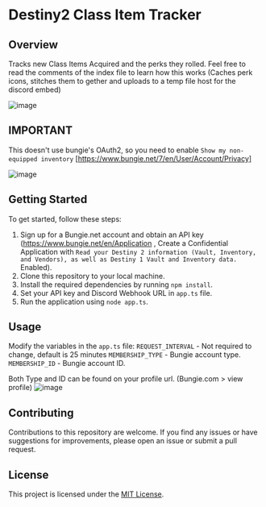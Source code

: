 # Destiny2 Class Item Tracker

## Overview

Tracks new Class Items Acquired and the perks they rolled.
Feel free to read the comments of the index file to learn how this works (Caches perk icons, stitches them to gether and uploads to a temp file host for the discord embed)

![image](https://github.com/nyzuu/Destiny2API/assets/45524358/7b362ff8-1a64-4b98-b56c-ee31a3c28290)


## IMPORTANT

This doesn't use bungie's OAuth2, so you need to enable `Show my non-equipped inventory` [https://www.bungie.net/7/en/User/Account/Privacy]

![image](https://github.com/nyzuu/Destiny2API/assets/45524358/ec131f2a-bb67-4e34-8a1a-b84e5d9f0bff)


## Getting Started

To get started, follow these steps:

1. Sign up for a Bungie.net account and obtain an API key (https://www.bungie.net/en/Application , Create a Confidential Application with `Read your Destiny 2 information (Vault, Inventory, and Vendors), as well as Destiny 1 Vault and Inventory data.` Enabled).
2. Clone this repository to your local machine.
3. Install the required dependencies by running `npm install`.
4. Set your API key and Discord Webhook URL in `app.ts` file.
5. Run the application using `node app.ts`.

## Usage

Modify the variables in the `app.ts` file:
`REQUEST_INTERVAL` - Not required to change, default is 25 minutes
`MEMBERSHIP_TYPE` - Bungie account type.
`MEMBERSHIP_ID` - Bungie account ID.

Both Type and ID can be found on your profile url. (Bungie.com > view profile)
![image](https://github.com/nyzuu/Destiny2API/assets/45524358/5cba13b0-fc62-416b-a006-1a5ba08ddfab)


## Contributing

Contributions to this repository are welcome. If you find any issues or have suggestions for improvements, please open an issue or submit a pull request.

## License

This project is licensed under the [MIT License](LICENSE).
